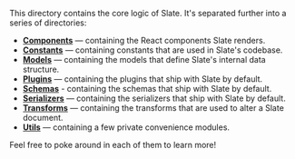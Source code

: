
This directory contains the core logic of Slate. It's separated further into a series of directories:

- [**Components**](./components) — containing the React components Slate renders.
- [**Constants**](./constants) — containing constants that are used in Slate's codebase.
- [**Models**](./models) — containing the models that define Slate's internal data structure.
- [**Plugins**](./plugins) — containing the plugins that ship with Slate by default.
- [**Schemas**](./schemas) - containing the schemas that ship with Slate by default.
- [**Serializers**](./serializers) — containing the serializers that ship with Slate by default.
- [**Transforms**](./transforms) — containing the transforms that are used to alter a Slate document.
- [**Utils**](./utils) — containing a few private convenience modules.

Feel free to poke around in each of them to learn more!
